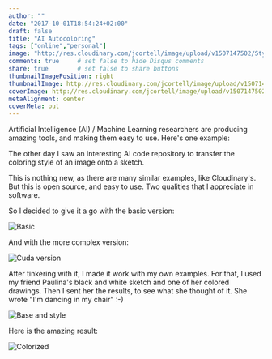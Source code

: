 ```yaml
---
author: ""
date: "2017-10-01T18:54:24+02:00"
draft: false
title: "AI Autocoloring"
tags: ["online","personal"]
image: "http://res.cloudinary.com/jcortell/image/upload/v1507147502/Style2Paint_c0kija.png"
comments: true     # set false to hide Disqus comments
share: true        # set false to share buttons
thumbnailImagePosition: right
thumbnailImage: http://res.cloudinary.com/jcortell/image/upload/v1507147502/Style2Paint_c0kija.png
coverImage: http://res.cloudinary.com/jcortell/image/upload/v1507147502/Style2Paint_c0kija.png
metaAlignment: center
coverMeta: out
---
```


Artificial Intelligence (AI) / Machine Learning researchers are producing amazing tools, and making them easy to use. Here's one example:

<!--more-->

The other day I saw an interesting AI code repository to transfer the coloring style of an image onto a sketch.

This is nothing new, as there are many similar examples, like Cloudinary's. But this is open source, and easy to use. Two qualities that I appreciate in software.

So I decided to give it a go with the basic version:

![Basic](http://res.cloudinary.com/jcortell/image/upload/v1507152307/CPUserver_python_3_nhlj93.png "Simplified pseudo code") 

And with the more complex version:

![Cuda version](http://res.cloudinary.com/jcortell/image/upload/v1507152307/GPU_Cuda_python_3-6_m2klcn.png  "Simplified pseudo code with Cuda")

After tinkering with it, I made it work with my own examples. For that, I used my friend Paulina's black and white sketch and one of her colored drawings. Then I sent her the results, to see what she thought of it. She wrote "I'm dancing in my chair" :-)

![Base and style](http://res.cloudinary.com/jcortell/image/upload/v1507147502/Style2Paint_c0kija.png) 

Here is the amazing result:

![Colorized](http://res.cloudinary.com/jcortell/image/upload/v1507147501/colorized_t2vhwn.jpg) 